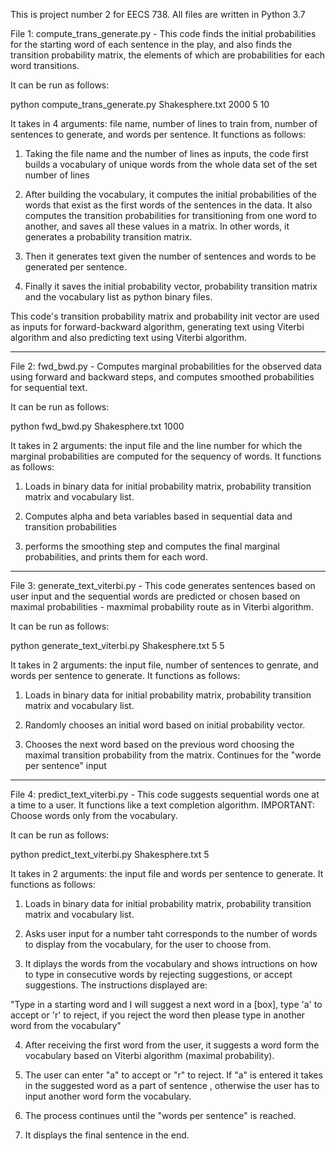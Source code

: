 This is project number 2 for EECS 738. All files are written in Python 3.7

File 1: compute_trans_generate.py - This code finds the initial probabilities for the starting word of each sentence in the play,
and also finds the transition probability matrix, the elements of which are probabilities for each word transitions.

It can be run as follows:

python compute_trans_generate.py Shakesphere.txt 2000 5 10

It takes in 4 arguments: file name, number of lines to train from, number of sentences to generate, and words per sentence.
It functions as follows:

1. Taking the file name and the number of lines as inputs, the code first builds a vocabulary of unique words from the whole data
set of the set number of lines

2. After building the vocabulary, it computes the initial probabilities of the words that exist as the first words of the sentences in the data.
It also computes the transition probabilities for transitioning from one word to another, and saves all these values in a matrix.
In other words, it generates a probability transition matrix.

3. Then it generates text given the number of sentences and words to be generated per sentence.

4. Finally it saves the initial probability vector, probability transition matrix and the vocabulary list as python binary files.

This code's transition probability matrix and probability init vector are used as inputs for forward-backward algorithm,
generating text using Viterbi algorithm and also predicting text using Viterbi algorithm.

__________________________________________________________________________________________________________________

File 2: fwd_bwd.py - Computes marginal probabilities for the observed data using forward and backward steps,
and computes smoothed probabilities for sequential text.

It can be run as follows:

python fwd_bwd.py Shakesphere.txt 1000

It takes in 2 arguments: the input file and the line number for which the marginal probabilities are computed
for the sequency of words. It functions as follows:

1. Loads in binary data for initial probability matrix, probability transition matrix and vocabulary list.

2. Computes alpha and beta variables based in sequential data and transition probabilities

3. performs the smoothing step and computes the final marginal probabilities, and prints them for each word.


__________________________________________________________________________________________________________________

File 3: generate_text_viterbi.py - This code generates sentences based on user input and the sequential words
are predicted or chosen based on maximal probabilities - maxmimal probability route as in Viterbi algorithm.

It can be run as follows:

python generate_text_viterbi.py Shakesphere.txt 5 5

It takes in 2 arguments: the input file, number of sentences to genrate, and words per sentence to generate.
It functions as follows:

1. Loads in binary data for initial probability matrix, probability transition matrix and vocabulary list.

2. Randomly chooses an initial word based on initial probability vector.

3. Chooses the next word based on the previous word choosing the maximal transition probability from the matrix.
Continues for the "worde per sentence" input


__________________________________________________________________________________________________________________

File 4: predict_text_viterbi.py - This code suggests sequential words one at a time to a user.
It functions like a text completion algorithm. IMPORTANT: Choose words only from the vocabulary.

It can be run as follows:

python predict_text_viterbi.py Shakesphere.txt 5

It takes in 2 arguments: the input file and words per sentence to generate.
It functions as follows:

1. Loads in binary data for initial probability matrix, probability transition matrix and vocabulary list.

2. Asks user input for a number taht corresponds to the number of words to display from the vocabulary, for
the user to choose from.

3. It diplays the words from the vocabulary and shows intructions on how to type in
consecutive words by rejecting suggestions, or accept suggestions. The instructions displayed are:

"Type in a starting word and I will suggest a next word in a [box], type 'a' to accept or 'r' to reject,
if you reject the word then please type in another word from the vocabulary"

4. After receiving the first word from the user, it suggests a word form the vocabulary based on 
Viterbi algorithm (maximal probability).

5. The user can enter "a" to accept or "r" to reject. If "a" is entered it takes in the suggested word as
a part of sentence , otherwise the user has to input another word form the vocabulary.

6. The process continues until the "words per sentence" is reached.

7. It displays the final sentence in the end.





